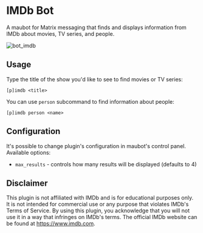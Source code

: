 # IMDb Bot

A maubot for Matrix messaging that finds and displays information from IMDb about movies, TV series, and people.

![bot_imdb](https://github.com/user-attachments/assets/a5b1ffe2-bac6-4f02-9b6a-f8c959950e06)

## Usage

Type the title of the show you'd like to see to find movies or TV series:
```
[p]imdb <title>
```

You can use `person` subcommand to find information about people:
```
[p]imdb person <name>
```

## Configuration

It's possible to change plugin's configuration in maubot's control panel. Available options:
* `max_results` - controls how many results will be displayed (defaults to 4)

## Disclaimer

This plugin is not affiliated with IMDb and is for educational purposes only. It is not intended for commercial use or any purpose that violates IMDb's Terms of Service. By using this plugin, you acknowledge that you will not use it in a way that infringes on IMDb's terms. The official IMDb website can be found at https://www.imdb.com.

